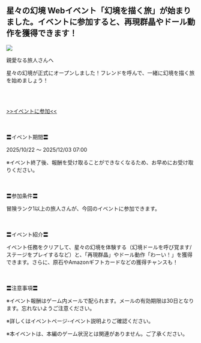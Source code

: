 ## 星々の幻境 Webイベント「幻境を描く旅」が始まりました。イベントに参加すると、再現群晶やドール動作を獲得できます！
<img src="https://sdk.hoyoverse.com/upload/ann/2025/10/20/01de6b4008c901f1e3ea8923d6b83755_6548431403681692748_transformed.jpg">
<p style="white-space: pre-wrap;">親愛なる旅人さんへ</p><p style="white-space: pre-wrap;">星々の幻境が正式にオープンしました！フレンドを呼んで、一緒に幻境を描く旅を始めましょう！</p><p style="white-space: pre-wrap;">

[>>イベントに参加<<](https://act.hoyoverse.com/ys/event/e20251022ugc-9x16wi/index.html?game_biz=hk4e_global&sign_type=2&auth_appid=e20251010return&authkey_ver=1&utm_source=ingame&utm_medium=notice)
</p><p style="white-space: pre-wrap; min-height: 1.5em;"></p><p style="white-space: pre-wrap;">〓イベント期間〓</p><p style="white-space: pre-wrap;">2025/10/22 ～ <t class="t_gl" contenteditable="false">2025/12/03 07:00</t></p><p style="white-space: pre-wrap;">※イベント終了後、報酬を受け取ることができなくなるため、お早めにお受け取りください。</p><p style="white-space: pre-wrap; min-height: 1.5em;"></p><p style="white-space: pre-wrap;">〓参加条件〓</p><p style="white-space: pre-wrap;">冒険ランク1以上の旅人さんが、今回のイベントに参加できます。</p><p style="white-space: pre-wrap; min-height: 1.5em;"></p><p style="white-space: pre-wrap;">〓イベント紹介〓</p><p style="white-space: pre-wrap;">イベント任務をクリアして、星々の幻境を体験する（幻境ドールを呼び覚ます/ステージをプレイするなど）と、「再現群晶」やドール動作「わーい！」を獲得できます。さらに、原石やAmazonギフトカードなどの獲得チャンスも！</p><p style="white-space: pre-wrap; min-height: 1.5em;"></p><p style="white-space: pre-wrap;">〓注意事項〓</p><p style="white-space: pre-wrap;">※イベント報酬はゲーム内メールで配られます。メールの有効期限は30日となります。忘れないようご注意ください。</p><p style="white-space: pre-wrap;">※詳しくはイベントページ-イベント説明よりご確認ください。</p><p style="white-space: pre-wrap;">※本イベントは、本編のゲーム状況とは関連がありません。ご了承ください。</p><p style="white-space: pre-wrap; min-height: 1.5em;"> </p><p style="white-space: pre-wrap; min-height: 1.5em;"></p><p style="white-space: pre-wrap; min-height: 1.5em;"></p>
